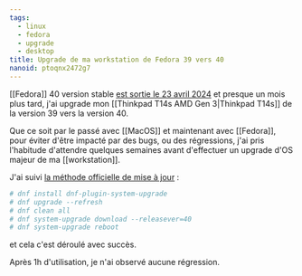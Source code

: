 ```yaml
---
tags:
  - linux
  - fedora
  - upgrade
  - desktop
title: Upgrade de ma workstation de Fedora 39 vers 40
nanoid: ptoqnx2472g7
---
```

[[Fedora]] 40 version stable [est sortie le 23 avril 2024](https://linuxfr.org/news/fedora-linux-40-est-de-sortie-avec-un-nouveau-gnome-et-kde-plasma) et presque un mois plus tard, j'ai upgrade mon [[Thinkpad T14s AMD Gen 3|Thinkpad T14s]] de la version 39 vers la version 40.

Que ce soit par le passé avec [[MacOS]] et maintenant avec [[Fedora]], pour éviter d'être impacté par des bugs, ou des régressions, j'ai pris l'habitude d'attendre quelques semaines avant d'effectuer un upgrade d'OS majeur de ma [[workstation]].

J'ai suivi [la méthode officielle de mise à jour](https://doc.fedora-fr.org/wiki/Mise_%C3%A0_niveau_de_Fedora#M%C3%A9thode_officielle) :

```sh
# dnf install dnf-plugin-system-upgrade
# dnf upgrade --refresh
# dnf clean all
# dnf system-upgrade download --releasever=40
# dnf system-upgrade reboot
```

et cela c'est déroulé avec succès.

Après 1h d'utilisation, je n'ai observé aucune régression.
